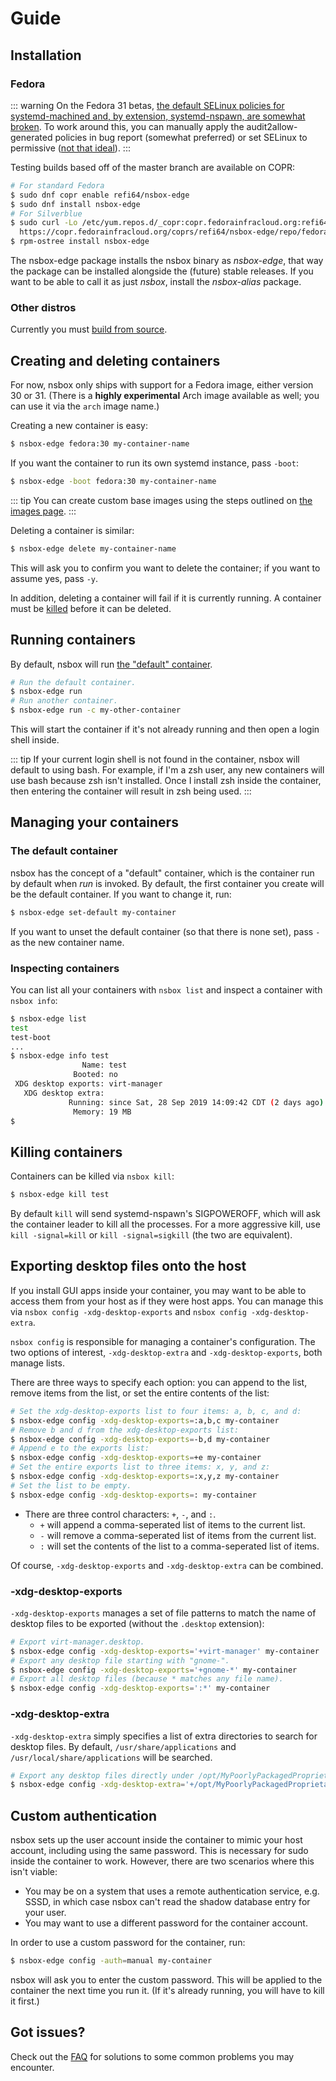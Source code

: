 # Guide

## Installation

### Fedora

::: warning
On the Fedora 31 betas, [the default SELinux policies for systemd-machined and,
by extension, systemd-nspawn, are somewhat
broken](https://bugzilla.redhat.com/show_bug.cgi?id=1760146). To work around this, you can
manually apply the audit2allow-generated policies in bug report (somewhat preferred) or set
SELinux to permissive ([not that ideal](https://stopdisablingselinux.com/)).
:::

Testing builds based off of the master branch are available on COPR:

```bash
# For standard Fedora
$ sudo dnf copr enable refi64/nsbox-edge
$ sudo dnf install nsbox-edge
# For Silverblue
$ sudo curl -Lo /etc/yum.repos.d/_copr:copr.fedorainfracloud.org:refi64:nsbox-edge.repo \
  https://copr.fedorainfracloud.org/coprs/refi64/nsbox-edge/repo/fedora-$(lsb_release -sr)/refi64-nsbox-edge-fedora-$(lsb_release -sr).repo
$ rpm-ostree install nsbox-edge
```

The nsbox-edge package installs the nsbox binary as *nsbox-edge*, that way the package can
be installed alongside the (future) stable releases. If you want to be able to call it as just
*nsbox*, install the *nsbox-alias* package.

### Other distros

Currently you must [build from source](https://github.com/refi64/nsbox).

## Creating and deleting containers

For now, nsbox only ships with support for a Fedora image, either version 30 or 31. (There is a
**highly experimental** Arch image available as well; you can use it via the `arch` image name.)

Creating a new container is easy:

```bash
$ nsbox-edge fedora:30 my-container-name
```

If you want the container to run its own systemd instance, pass `-boot`:

```bash
$ nsbox-edge -boot fedora:30 my-container-name
```

::: tip
You can create custom base images using the steps outlined on [the images page](images.md).
:::

Deleting a container is similar:

```bash
$ nsbox-edge delete my-container-name
```

This will ask you to confirm you want to delete the container; if you want to assume yes,
pass `-y`.

In addition, deleting a container will fail if it is currently running. A container must
be [killed](#killing-containers) before it can be deleted.

## Running containers

By default, nsbox will run [the "default" container](#the-default-container).

```bash
# Run the default container.
$ nsbox-edge run
# Run another container.
$ nsbox-edge run -c my-other-container
```

This will start the container if it's not already running and then open a login shell inside.

::: tip
If your current login shell is not found in the container, nsbox will default to using bash.
For example, if I'm a zsh user, any new containers will use bash because zsh isn't installed.
Once I install zsh inside the container, then entering the container will result in zsh being
used.
:::

## Managing your containers

### The default container

nsbox has the concept of a "default" container, which is the container run by default when
*run* is invoked. By default, the first container you create will be the default container.
If you want to change it, run:

```bash
$ nsbox-edge set-default my-container
```

If you want to unset the default container (so that there is none set), pass `-` as the new
container name.

### Inspecting containers

You can list all your containers with `nsbox list` and inspect a container with `nsbox info`:

```bash
$ nsbox-edge list
test
test-boot
...
$ nsbox-edge info test
                Name: test
              Booted: no
 XDG desktop exports: virt-manager
   XDG desktop extra:
             Running: since Sat, 28 Sep 2019 14:09:42 CDT (2 days ago)
              Memory: 19 MB
$
```

## Killing containers

Containers can be killed via `nsbox kill`:

```bash
$ nsbox-edge kill test
```

By default `kill` will send systemd-nspawn's SIGPOWEROFF, which will ask the container leader
to kill all the processes. For a more aggressive kill, use `kill -signal=kill` or
`kill -signal=sigkill` (the two are equivalent).

## Exporting desktop files onto the host

If you install GUI apps inside your container, you may want to be able to access them from
your host as if they were host apps. You can manage this via `nsbox config -xdg-desktop-exports`
and `nsbox config -xdg-desktop-extra`.

`nsbox config` is responsible for managing a container's configuration. The two options of
interest, `-xdg-desktop-extra` and `-xdg-desktop-exports`, both manage lists.

There are three ways to specify each option: you can append to the list, remove items from the
list, or set the entire contents of the list:

```bash
# Set the xdg-desktop-exports list to four items: a, b, c, and d:
$ nsbox-edge config -xdg-desktop-exports=:a,b,c my-container
# Remove b and d from the xdg-desktop-exports list:
$ nsbox-edge config -xdg-desktop-exports=-b,d my-container
# Append e to the exports list:
$ nsbox-edge config -xdg-desktop-exports=+e my-container
# Set the entire exports list to three items: x, y, and z:
$ nsbox-edge config -xdg-desktop-exports=:x,y,z my-container
# Set the list to be empty.
$ nsbox-edge config -xdg-desktop-exports=: my-container
```

- There are three control characters: `+`, `-`, and `:`.
  - `+` will append a comma-seperated list of items to the current list.
  - `-` will remove a comma-seperated list of items from the current list.
  - `:` will set the contents of the list to a comma-seperated list of items.

Of course, `-xdg-desktop-exports` and `-xdg-desktop-extra` can be combined.

### -xdg-desktop-exports

`-xdg-desktop-exports` manages a set of file patterns to match the name of desktop files to be
exported (without the `.desktop` extension):

```bash
# Export virt-manager.desktop.
$ nsbox-edge config -xdg-desktop-exports='+virt-manager' my-container
# Export any desktop file starting with "gnome-".
$ nsbox-edge config -xdg-desktop-exports='+gnome-*' my-container
# Export all desktop files (because * matches any file name).
$ nsbox-edge config -xdg-desktop-exports=':*' my-container
```

### -xdg-desktop-extra

`-xdg-desktop-extra` simply specifies a list of extra directories to search for desktop files.
By default, `/usr/share/applications` and `/usr/local/share/applications` will be searched.

```bash
# Export any desktop files directly under /opt/MyPoorlyPackagedProprietaryApp.
$ nsbox-edge config -xdg-desktop-extra='+/opt/MyPoorlyPackagedProprietaryApp' my-container
```

## Custom authentication

nsbox sets up the user account inside the container to mimic your host account, including
using the same password. This is necessary for sudo inside the container to work. However,
there are two scenarios where this isn't viable:

- You may be on a system that uses a remote authentication service, e.g. SSSD, in which
  case nsbox can't read the shadow database entry for your user.
- You may want to use a different password for the container account.

In order to use a custom password for the container, run:

```bash
$ nsbox-edge config -auth=manual my-container
```

nsbox will ask you to enter the custom password. This will be applied to the container the
next time you run it. (If it's already running, you will have to kill it first.)

## Got issues?

Check out the [FAQ](faq.md) for solutions to some common problems you may encounter.
